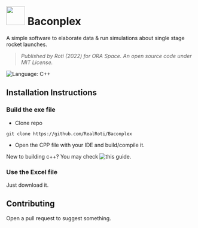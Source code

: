 # <img src="https://avatars.githubusercontent.com/u/101290080?s=200&v=4" width="50"/> Baconplex
A simple software to elaborate data &amp; run simulations about single stage rocket launches.

> *Published by Roti (2022) for ORA Space. An open source code under MIT License.*

![Language: C++](https://img.shields.io/badge/Language-C%2B%2B-ff69b4)

## Installation Instructions 

### Build the exe file

- Clone repo 

`git clone https://github.com/RealRoti/Baconplex` 
- Open the CPP file with your IDE and build/compile it.

New to building c++? You may check ![this](https://learn.microsoft.com/en-us/cpp/build/walkthrough-compiling-a-native-cpp-program-on-the-command-line?view=msvc-170) guide.

### Use the Excel file 

Just download it.

## Contributing

Open a pull request to suggest something.
